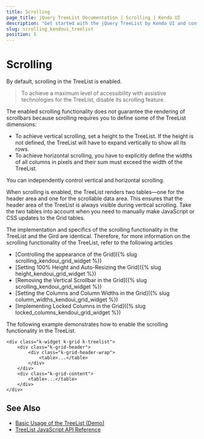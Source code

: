 ```yaml
---
title: Scrolling
page_title: jQuery TreeList Documentation | Scrolling | Kendo UI
description: "Get started with the jQuery TreeList by Kendo UI and configure its scrolling functionality."
slug: scrolling_kendoui_treelist
position: 5
---
```


# Scrolling

By default, scrolling in the TreeList is enabled.

> To achieve a maximum level of accessibility with assistive technologies for the TreeList, disable its scrolling feature.

The enabled scrolling functionality does not guarantee the rendering of scrollbars because scrolling requires you to define some of the TreeList dimensions:

* To achieve vertical scrolling, set a height to the TreeList. If the height is not defined, the TreeList will have to expand vertically to show all its rows.
* To achieve horizontal scrolling, you have to explicitly define the widths of all columns in pixels and their sum must exceed the width of the TreeList.

You can independently control vertical and horizontal scrolling.

When scrolling is enabled, the TreeList renders two tables&mdash;one for the header area and one for the scrollable data area. This ensures that the header area of the TreeList is always visible during vertical scrolling. Take the two tables into account when you need to manually make JavaScript or CSS updates to the Grid tables.

The implementation and specifics of the scrolling functionality in the TreeList and the Gird are identical. Therefore, for more information on the scrolling functionality of the TreeList, refer to the following articles

* [Controlling the appearance of the Grid]({% slug scrolling_kendoui_grid_widget %})
* [Setting 100% Height and Auto-Resizing the Grid]({% slug height_kendoui_grid_widget %})
* [Removing the Vertical Scrollbar in the Grid]({% slug scrolling_kendoui_grid_widget %})
* [Setting the Columns and Column Widths in the Grid]({% slug column_widths_kendoui_grid_widget %})
* [Implementing Locked Columns in the Grid]({% slug locked_columns_kendoui_grid_widget %})

The following example demonstrates how to enable the scrolling functionality in the TreeList.

    <div class="k-widget k-grid k-treelist">
        <div class="k-grid-header">
            <div class="k-grid-header-wrap">
                <table>...</table>
            </div>
        </div>
        <div class="k-grid-content">
            <table>...</table>
        </div>
    </div>

## See Also

* [Basic Usage of the TreeList (Demo)](http://demos.telerik.com/kendo-ui/treelist/index)
* [TreeList JavaScript API Reference](/api/javascript/ui/treelist)
